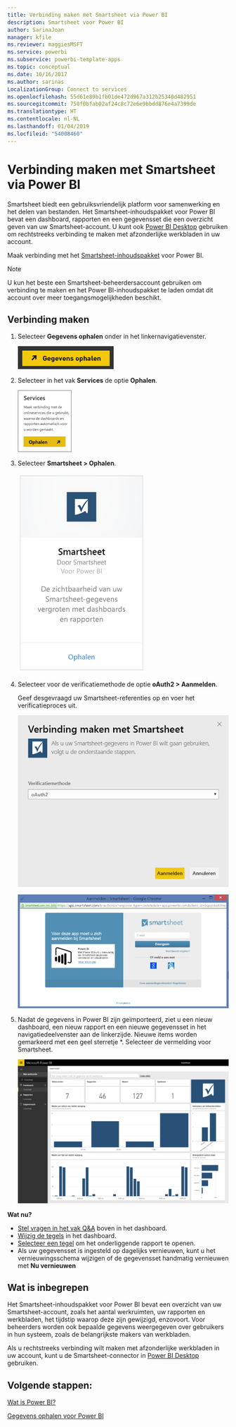 ```yaml
---
title: Verbinding maken met Smartsheet via Power BI
description: Smartsheet voor Power BI
author: SarinaJoan
manager: kfile
ms.reviewer: maggiesMSFT
ms.service: powerbi
ms.subservice: powerbi-template-apps
ms.topic: conceptual
ms.date: 10/16/2017
ms.author: sarinas
LocalizationGroup: Connect to services
ms.openlocfilehash: 55d61e89b1fb01de472d967a312b25340d482951
ms.sourcegitcommit: 750f0bfab02af24c8c72e6e9bbdd876e4a7399de
ms.translationtype: HT
ms.contentlocale: nl-NL
ms.lasthandoff: 01/04/2019
ms.locfileid: "54008460"
---
```

# <a name="connect-to-smartsheet-with-power-bi"></a>Verbinding maken met Smartsheet via Power BI 
Smartsheet biedt een gebruiksvriendelijk platform voor samenwerking en het delen van bestanden. Het Smartsheet-inhoudspakket voor Power BI bevat een dashboard, rapporten en een gegevensset die een overzicht geven van uw Smartsheet-account. U kunt ook [Power BI Desktop](desktop-connect-to-data.md) gebruiken om rechtstreeks verbinding te maken met afzonderlijke werkbladen in uw account. 

Maak verbinding met het [Smartsheet-inhoudspakket](https://app.powerbi.com/groups/me/getdata/services/smartsheet) voor Power BI.

>[!NOTE]
>U kun het beste een Smartsheet-beheerdersaccount gebruiken om verbinding te maken en het Power BI-inhoudspakket te laden omdat dit account over meer toegangsmogelijkheden beschikt.

## <a name="how-to-connect"></a>Verbinding maken
1. Selecteer **Gegevens ophalen** onder in het linkernavigatievenster.
   
   ![](media/service-connect-to-smartsheet/pbi_getdata.png)
2. Selecteer in het vak **Services** de optie **Ophalen**.
   
   ![](media/service-connect-to-smartsheet/pbi_getservices.png) 
3. Selecteer **Smartsheet \> Ophalen**.
   
   ![](media/service-connect-to-smartsheet/smartsheet.png)
4. Selecteer voor de verificatiemethode de optie **oAuth2 \> Aanmelden**.
   
   Geef desgevraagd uw Smartsheet-referenties op en voer het verificatieproces uit.
   
   ![](media/service-connect-to-smartsheet/creds.png)
   
   ![](media/service-connect-to-smartsheet/creds2.png)
5. Nadat de gegevens in Power BI zijn geïmporteerd, ziet u een nieuw dashboard, een nieuw rapport en een nieuwe gegevensset in het navigatiedeelvenster aan de linkerzijde. Nieuwe items worden gemarkeerd met een geel sterretje \*. Selecteer de vermelding voor Smartsheet.
   
   ![](media/service-connect-to-smartsheet/dashboard.png)

**Wat nu?**

* [Stel vragen in het vak Q&A](consumer/end-user-q-and-a.md) boven in het dashboard.
* [Wijzig de tegels](service-dashboard-edit-tile.md) in het dashboard.
* [Selecteer een tegel](consumer/end-user-tiles.md) om het onderliggende rapport te openen.
* Als uw gegevensset is ingesteld op dagelijks vernieuwen, kunt u het vernieuwingsschema wijzigen of de gegevensset handmatig vernieuwen met **Nu vernieuwen**

## <a name="whats-included"></a>Wat is inbegrepen
Het Smartsheet-inhoudspakket voor Power BI bevat een overzicht van uw Smartsheet-account, zoals het aantal werkruimten, uw rapporten en werkbladen, het tijdstip waarop deze zijn gewijzigd, enzovoort. Voor beheerders worden ook bepaalde gegevens weergegeven over gebruikers in hun systeem, zoals de belangrijkste makers van werkbladen.  

Als u rechtstreeks verbinding wilt maken met afzonderlijke werkbladen in uw account, kunt u de Smartsheet-connector in [Power BI Desktop](desktop-connect-to-data.md) gebruiken.  

## <a name="next-steps"></a>Volgende stappen:

[Wat is Power BI?](power-bi-overview.md)

[Gegevens ophalen voor Power BI](service-get-data.md)